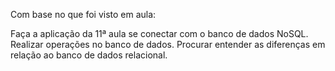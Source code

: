 Com base no que foi visto em aula:

Faça a aplicação da 11ª aula se conectar com o banco de dados NoSQL. Realizar operações no banco de dados. Procurar entender as diferenças em relação ao banco de dados relacional.
